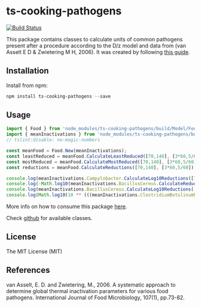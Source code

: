 # ts-cooking-pathogens

[![Build Status](https://www.travis-ci.com/Engineer2B/ts-cooking-pathogens.svg?branch=main)](https://www.travis-ci.com/Engineer2B/ts-cooking-pathogens)

This package contains classes to calculate units of common pathogens present after a procedure according to the D/z model and data from (van Asselt E D & Zwietering M H, 2006).
It was created by following [this guide](https://itnext.io/step-by-step-building-and-publishing-an-npm-typescript-package-44fe7164964c).

## Installation

Install from npm:

```powershell
npm install ts-cooking-pathogens --save
```

## Usage

```ts
import { Food } from 'node_modules/ts-cooking-pathogens/build/Model/Food';
import { meanInactivations } from 'node_modules/ts-cooking-pathogens/build/Data/InactivationValues';
// tslint:disable: no-magic-numbers

const meanFood = Food.New(meanInactivations);
const leastReduced = meanFood.CalculateLeastReduced([70,140], [3*60,5/60]);
const mostReduced = meanFood.CalculateMostReduced([70,140], [3*60,5/60]);
const reductions = meanFood.CalculateReductions([70,140], [3*60,5/60]);

console.log(meanInactivations.Campylobacter.CalculateLog10Reductions([70,140], [3*60,5/60]));
console.log(-Math.log10(meanInactivations.BacillusCereus.CalculateReduction(1, 140, 2 / 60)));
console.log(meanInactivations.BacillusCereus.CalculateLog10Reductions([140, 60, 30], [2 / 60, 3 / 60, 40 / 60]));
console.log(Math.log10(10 ** (((meanInactivations.ClostridiumBotulinumNonProteolytic.CalculateD(140)) * 2 / 60))));
```

More info on how to consume this package [here](https://github.com/microsoft/TypeScript/issues/8305#issuecomment-254017287). 

Check [github](https://github.com/Engineer2B/ts-cooking-pathogens/tree/master/src) for available classes.

## License

The MIT License (MIT)

## References

van Asselt, E. D. and Zwietering, M., 2006. A systematic approach to determine global thermal inactivation parameters for various food pathogens. International Journal of Food Microbiology, 107(1), pp.73-82.
